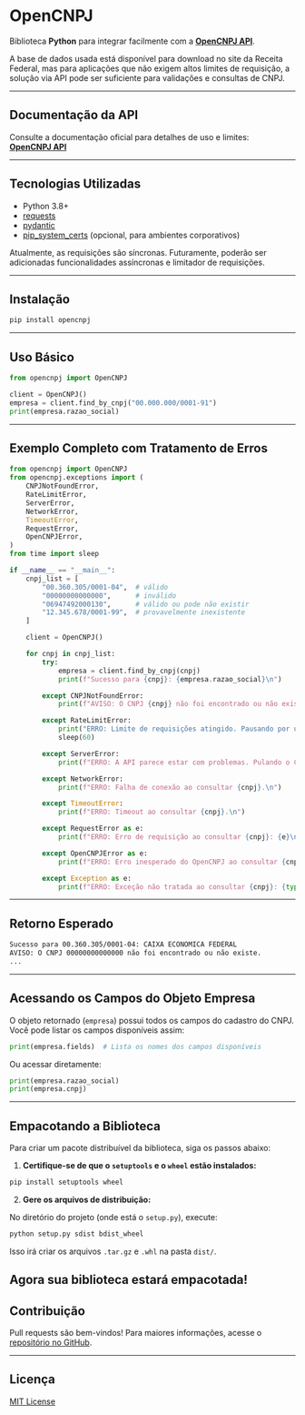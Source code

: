 # OpenCNPJ

Biblioteca **Python** para integrar facilmente com a **[OpenCNPJ API](https://opencnpj.org/)**.

A base de dados usada está disponível para download no site da Receita Federal, mas para aplicações que não exigem altos limites de requisição, a solução via API pode ser suficiente para validações e consultas de CNPJ.

---

## Documentação da API

Consulte a documentação oficial para detalhes de uso e limites:  
**[OpenCNPJ API](https://opencnpj.org/)**

---

## Tecnologias Utilizadas

- Python 3.8+
- [requests](https://pypi.org/project/requests/)
- [pydantic](https://pydantic.dev/)
- [pip_system_certs](https://pypi.org/project/pip-system-certs/) (opcional, para ambientes corporativos)

Atualmente, as requisições são síncronas. Futuramente, poderão ser adicionadas funcionalidades assíncronas e limitador de requisições.

---

## Instalação

```bash
pip install opencnpj
```

---

## Uso Básico

```python
from opencnpj import OpenCNPJ

client = OpenCNPJ()
empresa = client.find_by_cnpj("00.000.000/0001-91")
print(empresa.razao_social)
```

---

## Exemplo Completo com Tratamento de Erros

```python
from opencnpj import OpenCNPJ
from opencnpj.exceptions import (
    CNPJNotFoundError,
    RateLimitError,
    ServerError,
    NetworkError,
    TimeoutError,
    RequestError,
    OpenCNPJError,
)
from time import sleep

if __name__ == "__main__":
    cnpj_list = [
        "00.360.305/0001-04",  # válido
        "00000000000000",      # inválido
        "06947492000130",      # válido ou pode não existir
        "12.345.678/0001-99",  # provavelmente inexistente
    ]

    client = OpenCNPJ()

    for cnpj in cnpj_list:
        try:
            empresa = client.find_by_cnpj(cnpj)
            print(f"Sucesso para {cnpj}: {empresa.razao_social}\n")

        except CNPJNotFoundError:
            print(f"AVISO: O CNPJ {cnpj} não foi encontrado ou não existe.\n")

        except RateLimitError:
            print("ERRO: Limite de requisições atingido. Pausando por um minuto...\n")
            sleep(60)

        except ServerError:
            print(f"ERRO: A API parece estar com problemas. Pulando o CNPJ {cnpj}.\n")

        except NetworkError:
            print(f"ERRO: Falha de conexão ao consultar {cnpj}.\n")

        except TimeoutError:
            print(f"ERRO: Timeout ao consultar {cnpj}.\n")

        except RequestError as e:
            print(f"ERRO: Erro de requisição ao consultar {cnpj}: {e}\n")

        except OpenCNPJError as e:
            print(f"ERRO: Erro inesperado do OpenCNPJ ao consultar {cnpj}: {e}\n")

        except Exception as e:
            print(f"ERRO: Exceção não tratada ao consultar {cnpj}: {type(e).__name__}: {e}\n")
```

---

## Retorno Esperado

```bash
Sucesso para 00.360.305/0001-04: CAIXA ECONOMICA FEDERAL
AVISO: O CNPJ 00000000000000 não foi encontrado ou não existe.
...
```

---

## Acessando os Campos do Objeto Empresa

O objeto retornado (`empresa`) possui todos os campos do cadastro do CNPJ.  
Você pode listar os campos disponíveis assim:

```python
print(empresa.fields)  # Lista os nomes dos campos disponíveis
```

Ou acessar diretamente:

```python
print(empresa.razao_social)
print(empresa.cnpj)
```

---

## Empacotando a Biblioteca

Para criar um pacote distribuível da biblioteca, siga os passos abaixo:

1. **Certifique-se de que o `setuptools` e o `wheel` estão instalados:**

```bash
pip install setuptools wheel
```

2. **Gere os arquivos de distribuição:**

No diretório do projeto (onde está o `setup.py`), execute:

```bash
python setup.py sdist bdist_wheel
```

Isso irá criar os arquivos `.tar.gz` e `.whl` na pasta `dist/`.



Agora sua biblioteca estará empacotada!
---

## Contribuição

Pull requests são bem-vindos! Para maiores informações, acesse o [repositório no GitHub](https://github.com/ofcoliva/opencnpj).

---

## Licença

[MIT License](LICENSE)
